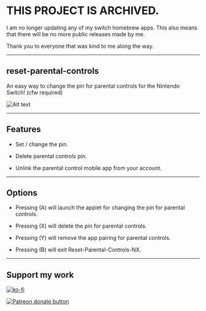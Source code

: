 # THIS PROJECT IS ARCHIVED.

I am no longer updating any of my switch homebrew apps. This also means that there will be no more public releases made by me.

Thank you to everyone that was kind to me along the way.

----

## reset-parental-controls

An easy way to change the pin for parental controls for the Nintendo Switch! (cfw required)

![Alt text](images/example.gif)

----

## Features

- Set / change the pin.

- Delete parental controls pin.

- Unlink the parental control mobile app from your account.

----

## Options

* Pressing (A) will launch the applet for changing the pin for parental controls.

* Pressing (X) will delete the pin for parental controls.

* Pressing (Y) will remove the app pairing for parental controls.

* Pressing (B) will exit Reset-Parental-Controls-NX.

----

## Support my work

[![ko-fi](https://www.ko-fi.com/img/githubbutton_sm.svg)](https://ko-fi.com/P5P81CQOY)

<a href="https://www.patreon.com/totaljustice"><img src="https://c5.patreon.com/external/logo/become_a_patron_button@2x.png" alt="Patreon donate button" /> </a>
